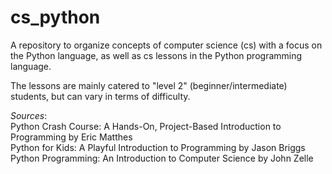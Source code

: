# cs_python
A repository to organize concepts of computer science (cs) with a focus on the Python language, as well as cs lessons in the Python programming language.

The lessons are mainly catered to "level 2" (beginner/intermediate) students, but can vary in terms of difficulty.

*Sources*:  
Python Crash Course: A Hands-On, Project-Based Introduction to Programming by Eric Matthes  
Python for Kids: A Playful Introduction to Programming by Jason Briggs  
Python Programming: An Introduction to Computer Science by John Zelle  
